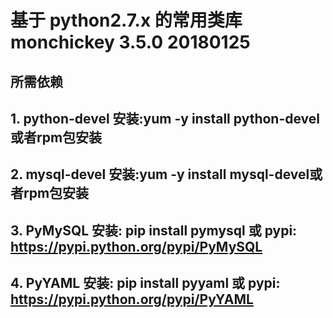 # 基于 python2.7.x 的常用类库 monchickey 3.5.0 20180125

## 所需依赖
## 1. python-devel 安装:yum -y install python-devel或者rpm包安装
## 2. mysql-devel  安装:yum -y install mysql-devel或者rpm包安装
## 3. PyMySQL 安装: pip install pymysql 或 pypi: https://pypi.python.org/pypi/PyMySQL
## 4. PyYAML 安装: pip install pyyaml 或 pypi: https://pypi.python.org/pypi/PyYAML
